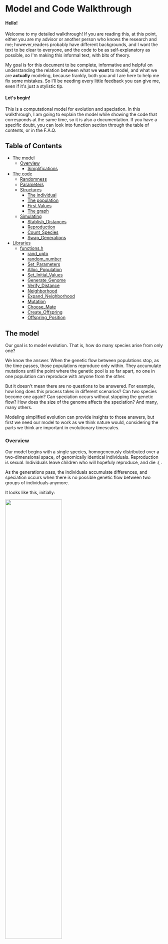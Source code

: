
# Model and Code Walkthrough

#### Hello!

Welcome to my detailed walkthrough! If you are reading this, at this point, either you are my advisor or another person who knows the research and me; however,readers probably have different backgrounds, and I want the text to be clear to everyone, and the code to be as self-explanatory as possible, so I'm making this informal text, with bits of theory.

My goal is for this document to be complete, informative and helpful on understanding the relation between what we **want** to model, and what we are **actually** modeling, because frankly, both you and I are here to help me fix some mistakes. So I'll be needing every little feedback you can give me, even if it's just a stylistic tip.

#### Let's begin!

This is a computational model for evolution and speciation. In this walkthrough, I am going to explain the model while showing the code that corresponds at the same time, so it is also a documentation. If you have a specific doubt, you can look into function section through the table of contents, or in the F.A.Q.

## Table of Contents
- [The model](#model)
	- [Overview](#Overview)
		- [Simplifications](#simplifications)
- [The code](#code)
	- [Randomness](#random)
	- [Parameters](#parameters)
	- [Structures](#structure)
		- [The individual](#individual)
		- [The population](#population)
		- [First Values](#alloc)
		- [The graph](#graph)
	- [Simulating](#simulation)
		- [Stablish_Distances](#stablish_distances)
		- [Reproduction](#reproduction)
		- [Count_Species](#count_species)
		- [Swap_Generations](#swap_generations)
- [Libraries](#libraries)
	- [functions.h](#functionsh)
		- [rand_upto](#rand_upto)
		- [random_number](#random_number)
		- [Set_Parameters](#set_parameters)
		- [Alloc_Population](#alloc_population)
		- [Set_Initial_Values](#set_initial_values)
		- [Generate_Genome](#generate_genome)
		- [Verify_Distance](#verify_distance)
		- [Neighborhood](#neighborhood)
		- [Expand_Neighborhood](#expand_neighborhood)
		- [Mutation](#mutation)
		- [Choose_Mate](#choose_mate)
		- [Create_Offspring](#create_offspring)
		- [Offspring_Position](#offspring_position)

## The model <a name="model"></a>
Our goal is to model evolution. That is, how do many species arise from only one?

We know the answer. When the genetic flow between populations stop, as the time passes, those populations reproduce only within. They accumulate mutations until the point where the genetic pool is so far apart, no one in one population can reproduce with anyone from the other.

But it doesn't mean there are no questions to be answered. For example, how long does this process takes in different scenarios? Can two species become one again? Can speciation occurs without stopping the genetic flow? How does the size of the genome affects the speciation? And many, many others.

Modeling simplified evolution can provide insights to those answers, but first we need our model to work as we think nature would, considering the parts we think are important in evolutionary timescales.

### Overview <a name="overview"></a>

Our model begins with a single species, homogeneously distributed over a two-dimensional space, of genomically identical individuals. Reproduction is sexual. Individuals leave children who will hopefuly reproduce, and die :( .

As the generations pass, the individuals accumulate differences, and speciation occurs when there is no possible genetic flow between two groups of individuals anymore.

It looks like this, initially:

<img src="./figs/firstDistribution.png" width="60%">

### Simplifications <a name="simplifications"></a>
Any model needs simplifications and assumptions. The goal is to have simplifications that maintain the model meaningful.

Ours are these:

1. The genomes are a binary string
2. The individuals are hermaphrodites (not asexual, because they reproduce sexually)
3. The generations don't overlap (mates come from the same generation)
4. There is no fitness. No one has advantages or disadvantages (it is a neutral model)
5. The population is stable, it doesn't grow or shrink much

	_This simplification could be considered as the space limit_

7. Two individuals can be in the same spot
6. The space is a toroid: the margins touch like this

<img src="./figs/toroid.png" width="40%">

## Code <a name="code"></a>
The code is structured as follows

```bash
main.c
	functions.h
		graph.h
		linkedlist.h
```

The `main` function keeps the skeleton of the code, while the `functions` library keeps the stuffing. To make that, I built two libraries: one to work with graphs, and {++an++}other one to word with linked lists. They are included in `functions.h`.

```c
//in functions.h
#include <stdio.h>
#include <stdlib.h>
#include <time.h>
#include <math.h>
#include "graph.h"
#include "linkedlist.h"
#include <gsl_randist.h>
#include <gsl_rng.h>

//in main.c
#include "functions.h"
```
<<<<<<< HEAD
=======
So that way, the libraries declared in `functions.h` can be used in `main.c`. I will not expose the full `graph.h` and `linkedlist.h` code here, for brevity, but you are welcome to look at the source.

It is also necessary to initialize a global variable to use with the gsl library. It is the "state keeper" of the random number generator.

```c
//in functions.h
gsl_rng *GLOBAL_RNG;
```

The main file will appear in order, so every code part beginning with "//main" in this file, is exactly in the same order as it appears in the main section. We cannot apply the same method for presenting the functions' library, because the same function can be used more than once. The most complicated parts of the functions library will be presented, and the rest is docummented in the last section.
{>>Se você usar aquele programa que eu te passei, você consegue incluir o número das linhas (e potêncialmente a função de que vieram<<}
I will leave here the variables' declaration for reference.
```c
//in main.c
int main(){...
//...
	int i, j, l, number_species;
	Population progenitors, offspring;
	Graph G;
	Parameters info;
	unsigned int sample;

  GLOBAL_RNG = gsl_rng_alloc(gsl_rng_taus);
	...}
```

### Randomness <a name="random"></a>
To keep the model neutral, we need to use randomness to choose some values. To do that, we are using the `C` random number generator, `rand()`. Beggining from one specific value, `rand()` returns the same "random numbers" in the same order. So, to test the model, we can seed a fixed value.
```c
//in main
srand (1);
```
where 1 is the seed.

The functions I am currently using to produce random numbers are one based on rand(), or rand() itself. It generates a integer between 0 and RAND_MAX (the maximum value an integer can have).

<a name="rand_upto"></a>

To achieve an integer between 0 and a value, we can use this function that generates an integer up to n.
```c
int rand_upto (int n) 
{
	return (rand() / (RAND_MAX / (n + 1)));
}
```

<a name="random_number"></a>

When we need a random number between 0 and 1, excluding both 0 and 1, we use

```c
double random_number() 
{
	return((double) rand() / ((double) RAND_MAX + 1));
}
```
Maybe it would be better to use a more powerfull random number generator.

Just passing by to remember the functions are docummented in the last section.

### Parameters <a name="parameters"></a>
To begin the simulation, we have to tell the program what we want it to simulate, so in the main file we create an structure called `Parameters`, and set the initial values we want to
```c
//in main
info = Set_Parameters();
```

This structure `Parametes`is used to easily pass the values between functions. The names of the parameters are very self-explanatory.

```c
//in functions.h
typedef struct
{
	int number_individuals;
	int individual_vector_size;
	int population_size;
	int genome_size;
	int reproductive_distance;
	int number_generations;
	int neighbors;
	double lattice_width;
	double lattice_length;
	double radius;
	double mutation;
	double dispersion;
} parameters;

typedef parameters * Parameters;
```
These parameters can be manually set to the desired values. To make simulation and tests, we are using the following:

<a name="set_parameters"></a>
```c
//in functions.h
Parameters Set_Parameters ()
{
	Parameters info;

	info = (Parameters) malloc (sizeof (parameters));

	info->number_individuals     = 1000;
	info->population_size        = 1000;
	info->reproductive_distance  = 7;
	info->genome_size            = 150;
	info->number_generations     = 1000;
	info->lattice_length         = 100;
	info->lattice_width          = 100;
	info->radius                 = 5;
	info->individual_vector_size = (int)(info->number_individuals * 1.2);
	info->neighbors              = (int)(0.6*info->radius*info->radius*3.14159*info->number_individuals) / (info->lattice_length * info->lattice_width);
	info-> mutation              = 0.00025;
	info->dispersion             = 0.01;

	return info;
}
```
First, the structure info is allocated dynamically, and then the values are set. It returns a "Parameters" structure. The hideous calculation for the neighborhood corresponds to an integer representing 60% of the average density of the system. In this case, the value is 2.

- `number_individuals`: system's carry capacity
- `population_size`: keeps the actual size of the focal population
- `individual_vector_size`: the size of the allocated population. It is bigger than the carry capacity so the population can double
- `reproductive_distance`: the maximum number of differences between two genomes of different individuals so they can reproduce
- `genome_size`: The size of their genetic code (fixed)
- `number_generations`: how long will the simulation last, in steps of time
- `lattice_length` and `lattice_width`: dimensions for the space
- `radius`: the distance an individual can look for mates
- `dispersion`: the chance of the offspring dispersing
- `mutation`: the tax of genomic mutation

### Structures <a name="structures"></a>

#### The individual <a name="individual"></a>

An individual has the following structure.

```c
//in functions.h
typedef struct
{
	int* genome;
	int species;
	double x;
	double y;
	List neighborhood;
} individual;

typedef individual * Individual;
```
It has a binary genome, with the parameterized size, an indicatior to which species it belongs, it's coordinates in space and a list of possible mates those who are geneticaly compatible *and* inside it's range (the radius).

#### The population <a name="population"></a>
A population is just a vector of individuals.
```c
//in functions.h
typedef Individual * Population;
```
Inside the model, there are only two populations {++held in memory ++}at a time. In the following code, we declare and allocate this structures.

```c
//in main.c
Population progenitors;
Population offspring;

progenitors = Alloc_Population (info);
offspring = Alloc_Population (info);
```

#### Set first values<a name="alloc"></a>
Now we have the population vectors, with empty individuals structures in it. For each individual in the vector of the population we have to alloc their "internal structures" and set values to the generation 0, that is allocated as the first `progenitors`

For each individual in the vector of the population we have to allocate their “internal structures” and set values to the generation 0, that is allocated as the first “progenitors”

<a name="set_initial_values"></a>

```c
//in functions.h
void Set_Initial_Values (Population progenitors, Parameters info)
{
	int i, j;
	int* first_genome;

	first_genome = Generate_Genome(info->genome_size);

	for (i = 0; i < info->individual_vector_size; i++) {
		for (j = 0; j < info->genome_size; j++) {
        	progenitors[i]->genome[j] = first_genome[j];
    	}
	}

	for (i = 0; i < info->number_individuals; i++) {
      progenitors[i]->x = random_number() * info->lattice_width;
      progenitors[i]->y = random_number() * info->lattice_length;
    }

    free (first_genome);
}
```
This function receives a Population, a Parametes structure and fills the information of the genome, copying the same one to each individual. Then, it sorts a spot for this individual. To generate this genome, we call the following function

<a name="generate_genome"></a>
```c
//in functions.h
int* Generate_Genome (int genome_size)
{
	int i;
	int* first_genome;

	first_genome = (int*) malloc (genome_size * sizeof(int));

	for (i = 0; i < genome_size; i++) {
		first_genome[i] = rand_upto(1);
	}
	return first_genome;
}
```
Generate_genome recieves a vector, and an integer corresponding to the vector's size. The genome is allocated.For each spot in the genome, it draws a value between 0 and 1 with equal chance.

#### The graph <a name="graph"></a>
Now we have one population with individuals, that have a genome, coordinates and a species (and it's  helpful list of bootycalls. We know, at first, the individuals are identical, so we have **genetic flow** between all individuals. But further in time, the individuals accumulate diffences, and we have to find out the possible genetic flow in this population. How?

We construct a **graph**, where the vertices corespond to individuals, and an edge exists between two vertices if the two individuals are genetically compatible (independently of geography).

To make the correspondence between the graph and the individual, each vertex has an index that is the same as the `Population` vector's index of its corresponding individual.

As the generations pass, species connect and disconnect, as shown bellow (it can be seen forward or backwards)

![](./figs/species.png)

In the image, each set of dots of the same color compose a species. As soon as genetic flow is stablished between a red and a yellow individual, they become the same species.

In graph theory, a subgraph that is not connected to anyone else, is a _**maximal connected component**_, as are the collection of dots of the same color and their arcs in the image above. That is what we are going to call a **species**.

In the code, because of the included library `graph.h`, we can easily manipulate and set a graph for each population.

```c
//in main
G = CreateGraph (info->individual_vector_size, info->number_individuals);
```

The graph is dynamical, it is created once and modified along with the generations. To acomplish this, it's structure has three values
```c
//in graphs.h
typedef struct {
  int V;
  int U;
  int A;
  int (**adj);
} graph;

typedef graph * Graph;
```
**A** is the number of arcs in the graph, **V** is the total of vertices available, and **U** is the number of used vertices. This way, the population can vary without having to create and destroy new graphs (because I tried implementing different graphs for different generations and I failed). In the next generation, if the population grows or shrinks, the U parameter will change and the graph also grows or shrinks.

### Simulating <a name="simulation"></a>
After initializing the values and creating our structure, we are going to take a look at the *actual* program.
```c
//in main
for (number_species = 0, i = 0; i < info->number_generations; i++) {
	printf("GENERATION: %d\n", i);
	Stablish_Distances (G, progenitors, info);
	Reproduction (G, progenitors, offspring, info);
	number_species = Count_Species (G, progenitors);
	Swap_Generations (&progenitors, &offspring);
	printf("NUMBER OF SPECIES = %d\n", number_species);
}
```
You may say "*Wow* just that little? Just four functions?", but we still have at least 200 more lines of code to explore! We still have to look at the more intricate part of the model (which is giving me headaches).

The prints keep track of the stage of the simulation, so we can see how it is going.

The `for` loop will iterate in the generations. First, `Stablish_Distances` fills the graph with the progenitors's genetical relations. Then, the progenitors will reproduce among themselves, and their children will be put in the "offspring" population vector. We count how many species compose the progenitors population, and then swap the offspring and progenitors vectors, which
can be interpreted as the progenitors dying and the offspring growing up to have its own children.

### Stablish_Distances <a name="stablish_distances"></a>

The function "Stablish_Distances" is redundant, and not at all at it's final state.

```c
//in functions.h
void Stablish_Distances (Graph G, Population individuals, Parameters info)
{
	int i, j, k, divergences, size_difference;

	G->U = info->population_size;

	for (i = 0; i < G->U; i++) {
		for (j = i + 1; j < G->U; j++) {
			divergences = 0;
			for (k = 0; k < info->genome_size; k++) {
				if (individuals[i]->genome[k] != individuals[j]->genome[k]) {
					divergences++;
				}
			}

			if (divergences <= info->reproductive_distance) {
				InsertArc (G, i, j, (info->genome_size - divergences));
			}
			else if (G->adj[i][j] != 0) {
				RemoveArc (G, i, j);
			}
		}
	}
	for (i = 0; i < G->U; i++) {
		RestartList (&individuals[i]->neighborhood);
		neighborhood (G, individuals, i, info, 0);
	}
}
```
The function receives a Graph G, a Population and the Parameters. It sets the number of needed vertices, setting G->U to the current population size. Then, it compares all the individuals in the population, looking for differences in their genome. If two individuals are sufficiently similar, an arc will be inserted between their vertices. If not, there will be no arc between them (if there were, in the previous population, this arc will be removed). Finally, it creates the list of possible partners in their range, freeing the previous list.

With this function, we have created a graph that contains comparative information between individuals, to be used further in the simulation.

_Even though this function is not perfect, It's there because it works, even if redundantly. We have bigger problems in the code, and optimizing this function comes after fixing those mistakes. The future plans for this part of the code is not to use a complete graph, because the only really important relations are the ones kept in the "neighborhood" list. To find out how many species can be used, we would implement an Union-Find algorithim, to find maximal connected components faster (explained further)._

#### Subfunctions

##### Neighborhood <a name="neighborhood"></a>

The neighborhood function used here is not part of the graph (yet). It needs a little more information to be created, that is, the distance from the focal individual. In this list, we keep only the individuals who are in the range of the focal (that is what I called a bootycall list).

```c
//in functions.h
void neighborhood (Graph G, Population progenitors, int focal, Parameters info, int increase)
{
	int mate;

	for (mate = 0; mate < (G->U); mate++) {
		if (G->adj[focal][mate] != 0 && Verify_Distance (progenitors, focal, mate, info, increase)){
			AddCellInOrder(&progenitors[focal]->neighborhood, mate);
		}
	}
}
```

The neighborhood function looks for everybody who is in the range of the focal, that is, everybody who is the same species as the focal and who is inside their range. Those mate-candidates are kept in a linked list (the `->neighborhood` part of the struct).

**SUGESTION**
_A friend gave me a suggestion: first, to use a linked list graph, instead of a adjacency matrix one, and sort the linked lists by distance from the focal. It would affect the time taken to find out if two individuals are the same species (maybe that is not a problem, because they have a "->species" identifier), but it would simplify this function. What do you think? Let me know!_

##### Verify_Distance <a name="verify_distance"></a>

To find out if two individuals are in the range of one another should be simple, just comparing coordinates, right? WRONG! The space is toroid! So that is important to check out.

```c
//in functions.h
int Verify_Distance (Population progenitors, int focal, int mate, Parameters info, int increase)
{
	double x, x0, y, y0, r;
	
	r = info->radius + increase;

	x0 = progenitors[focal]->x;
	y0 = progenitors[focal]->y;
	x = progenitors[mate]->x;
	y = progenitors[mate]->y;

	if (y0 >= info->lattice_length - r && y <= r)
		y = y + info->lattice_length;

	if (y0 <= r && y >= info->lattice_length - r)
		y = y - info->lattice_length;

	if (x0 >= info->lattice_width - r && x <= r)
		x = x + info->lattice_width;

	if (x0 <= r && x >= info->lattice_width - r)
		x = x - info->lattice_length;

	if ((x - x0) * (x - x0) + (y - y0) * (y - y0) <= r * r)
		return 1;
	else 
		return 0;
}
```

This is a boolean function, it returns 1 if the individuals are in the range of one another, and 0 if they're not. It receives the names of the individuals to compare, the population and the parameters, and returns 0 or 1. Because the lattice is a toroid, it one individual could be in range of the other, but in the other side of the lattice, it needs to be checked. With a simple circle equation, we can, at the end, determine if one individual is in range of the other. The focal's coordinates are `x0` and `y0`, and the mate's are `x` and `y`.

### Reproduction <a name="reproduction"></a>

Now that we know the relationship between all the progenitors (which species they are) and have the graph keeping it, they will reproduce, creating the offspring population. 

```c
 //in functions.h
void Reproduction (Graph G, Population progenitors, Population offspring, Parameters info)
{ 	
	int focal, mate, other, baby, n;

	baby = 0;

	if (info->population_size < info->number_individuals) {
		for (focal = 0; focal < info->population_size; focal++) {
			if (Verify_Neighborhood (progenitors[focal]->neighborhood) < info->neighbors) {
				mate = Choose_Mate (G, focal, progenitors, info);
				if (mate != -1) {
					Create_Offspring (progenitors, offspring, baby, focal, focal, mate, info);
					baby++;
					info->population_size ++;
				}
			}
		}
	}

	for (focal = 0; focal < (G->U); focal++) {
		other = focal; 
		mate = -1;

		if (random_number() < 0.63 && Verify_Neighborhood (progenitors[focal]->neighborhood) > 2) {
			mate = Choose_Mate (G, focal, progenitors, info);
		}

		for (n = 0; n < 2; n++) {
			if (mate == -1) {
				other = Choose_Mate (G, focal, progenitors, info);
				if (other != -1)
					mate = Choose_Mate(G, other, progenitors, info);
			}
		}

		if (mate != -1 && other != -1) {
			Create_Offspring (progenitors, offspring, baby, focal, other, mate, info);
			baby++;
		}
		else {
			info->population_size --;
		}
	}
	printf("pop size: %d\n", info->population_size);
}
```
The function for Reproduction receives two population vectors and the information about them, that is, the graph, and the Parameters. First of all, it verifies if the population is below its carry capacity. If yes, it gives a chance for individuals with low density to reproduce first. That can be biologicaly interpreted as if they have more food available, and so they can reproduce again. Then, for every individual in the population, it will have a chance at reproduction, with some chance of death. If they die, the "mate" variable will have value -1, and then the chance to reproduce will be given to some neighbor of the deceased. Twice. The offspring will only be created if we have both parents chosen.

The function "Verify_Neighborhood" just returns the number of possible partners in its range an individual has, because it is a headed linked list, and the head keeps the size of the list.

#### Subfunctions

##### Choose_Mate <a name="choose_mate"></a>

The function "Choose_Mate" sorts one of those neighbors out:
```c
//in functions.h
int Choose_Mate (Graph G, int focal, Population progenitors, Parameters info)
{
	int j, i, neighbors, expand, radius_increase, radius, mate;
	List p;
	List bigger_neighborhood;

	mate = -1;
	radius_increase = 0;

	bigger_neighborhood = CreateHeadedList ();

	while (radius_increase <= 3 && mate == -1) {
		if (radius_increase > 0) {
			expand_neighborhood (G, bigger_neighborhood, progenitors, focal, info, radius_increase);
		}

		neighbors = Verify_Neighborhood (progenitors[focal]->neighborhood);
		expand = Verify_Neighborhood (bigger_neighborhood);

		if (neighbors + expand) {
			i = rand_upto(neighbors + expand);
			
			if (i <= neighbors) {
				for (j = 0, p = progenitors[focal]->neighborhood->next; p != NULL && j < i; p = p->next, j++);
			}
			else {
				i -= neighbors;
				for (j = 0, p = bigger_neighborhood->next; p != NULL && j < i; p = p->next, j++);	
			}

			if (j == i && p != NULL) {
				mate = p->info;
			} 
			else mate = -1;
		}

		else mate = -1;

		if (mate == -1) {
			radius += 1;
			radius_increase += 1;
		}
	}

	DestroyList (&bigger_neighborhood);
	
	return mate;
}
```

This function is long and it took me a while to figure it out. It receives the graph, the "name" of the focal individual that is looking for a mate, the population and the parameters. The focal first will look around him in his range, that is, in its "neighborhood" list, described in the previous section. If there are no neighbors in its range, it will look a little further: it expands it's range in 1 unit of space (reminder: the space is 100.000 square units of space). The extra neighbors are kept in another linked list, the "bigger_neighborhood" list. If there are still no possible partners, it will expand range again, and once more if necessary. Each time it expands neighborhood, the "bigger_neighborhood" list grows.

Once it has the list of possible partners, it sorts a number from 0 to the number of possible partners, and a walk through the list chooses who is THE ONE. To finnish, the "bigger_neighborhood" is destroyed. 

<a name="expand_neighborhood"></a>

The function "expand_neighborhood" looks like the function "neighborhood"

```c
//in functions.h
void expand_neighborhood (Graph G, List bigger_neighborhood, Population progenitors, int focal, Parameters info, int increase)
{
	int mate;

	for (mate = 0; mate < (G->U); mate++) {
		if (G->adj[focal][mate] != 0 && Verify_Distance (progenitors, focal, mate, info, increase)) {
			if (!Verify_Distance (progenitors, focal, mate, info, increase - 1)) {
				AddCellInOrder(&bigger_neighborhood, mate);
			}
		}
	}
}
```
But it only adds a possible mate to the list if it wasn't previously added. We only want to know if this individual is in the "added" space, so if it was in the previous considered space, it is not addded. We could also check if it was already on the list.

Back to the reproduction, after choosing a mate, we ...

##### Create_Offspring <a name="create_offspring"></a>

```c
//in functions.h
void Create_Offspring (Population progenitors, Population offspring, int baby, int focal, int other, int mate, Parameters info)
{
  int i;
	
	Offspring_Position(progenitors, offspring, baby, focal, info);

	for (i = 0; i < info->genome_size; i++) {
		if (progenitors[other]->genome[i] != progenitors[mate]->genome[i]) {
			if (rand_upto(1) == 1) {
				offspring[baby]->genome[i] = progenitors[mate]->genome[i];
			}
			else {
				offspring[baby]->genome[i] = progenitors[other]->genome[i];
			}
		}
		else {
			offspring[baby]->genome[i] = progenitors[mate]->genome[i];
		}
	}

	for (i = 0; i < info->genome_size; i++) {
		if (random_number() <= info->mutation) {
			mutation (offspring, baby, i);
		}
	}
}
```
This function recieves two populations, the progenitors and offspring, and the address (or name, whatever) to the focal, mate, and baby in the populations, and the parameters. It first decides where in the lattice the baby will be (again, reminder, it is a "paralel" lattice, the generations do not interact). Then, it fills out the structure of the new individual: the genome, choosing with 50/50 chance between the parents each loci, and then adding mutation. Each loci has 0,025% chance of being flipped (if its 1, it becomes 0, and vice versa). The rest of tge stucture will be filled with the graph.

The last function I need to present is how I choose the position of the offspring

##### Offspring_Position <a name="offspring_position"></a>

```c
//in functions.h
void Offspring_Position (Population progenitors, Population offspring, int baby, int focal, Parameters info)
{
	double movement_x, movement_y;
	double r, theta;

	movement_x = movement_y = 0;

	offspring[baby]->x = progenitors[focal]->x;
	offspring[baby]->y = progenitors[focal]->y;

	if (random_number() <= info->dispersion) {
		r = random_number() * info->radius;
		theta = rand_upto(360) + random_number();

		movement_y = sin(theta) * r;
		movement_x = cos(theta) * r;

		/* If an individual moves out of the lattice, it will reapear in the other side, because the lattice work as a toroid */
		if (offspring[baby]->x + movement_x <= info->lattice_width && progenitors[focal]->x + movement_x >= 0)
	  		offspring[baby]->x += movement_x;

		else if (progenitors[focal]->x + movement_x > info->lattice_width)
			offspring[baby]->x = offspring[baby]->x + movement_x - info->lattice_width;

		else if (progenitors[focal]->x + movement_x < 0)
			offspring[baby]->x = offspring[baby]->x + movement_x + info->lattice_width;

		if (progenitors[focal]->y + movement_y <= info->lattice_length && progenitors[focal]->y + movement_y >= 0)
	 	 	offspring[baby]->y = offspring[baby]->y + movement_y;

		else if (progenitors[focal]->y + movement_y > info->lattice_length)
			offspring[baby]->y = offspring[baby]->y + movement_y - info->lattice_length;

		else if (progenitors[focal]->y + movement_y < 0)
			offspring[baby]->y = offspring[baby]->y + movement_y + info->lattice_length;
	}
}
```
With 99% chance, the baby will be in the exact same spot as the focal parent. But it can move with 1% chance. If it moves, it sorts a radius `r` and an angle `theta`, so the whole area of the circle around the focal is covered. 

note: I don't know if sorting `theta` like this is the best option, if all the distribuitions are equally possible.

After reproduction, we have two populations, the progenitors and the offspring.

### Count_Species <a name="count_species"></a>

To count how many species we have on the progenitors population, we will use the graph, and analise how many **maximal connected components** there are. For this, we use **depth-first search**.

```c
//in functions.h
int Count_Species (Graph G, Population individuals)
{
	int counter;

	DepthFirstSearch (G, &counter, individuals);

	return counter;
}
```
It just calls the modified Depht-First Search

```c
//in functions.h
void DepthFirstSearch (Graph G, int* counter_adress, Population individuals)
{
  int i;
  int* parent;

  parent = (int*) malloc ((G->U) * sizeof (int));
  for (i = 0; i < (G->U); i++) {
    parent[i] = -1;
  }

  (*counter_adress) = 0;

  for (i = 0; i < (G->U); i++) {
    if (parent[i] == -1) {
      parent[i] = -2;
      individuals[i]->species = (*counter_adress);
      DSFvisit (G, i, parent, individuals, (*counter_adress));
      (*counter_adress)++;
    }
  }
  free (parent);
}

void DSFvisit (Graph G, Vertix v, int* parent, Population individuals, int species)
{
  int i;

  for (i = 0; i < (G->U); i++) {
    if (G->adj[v][i] != 0 && parent[i] == -1) {
      parent[i] = v;
      individuals[i]->species = species;
      DSFvisit (G, i, parent, individuals, species);
    }
  }
}
```

This pair of functions uses recursion to find maximal connected components on this graph. It also assigns the "species" item to the progenitors.

### Swap_Generations <a name="swap_generations"></a>

After all this, our progenitors will die, because that's the circle of life. On the bright side, the offspring will become progenitors! Computationaly, creating all the structures again would be costy. We recicle the vectors, just swaping the populations pointers. All the content of "offspring" will be overwritten in the next iteration.

```c
//in functions.h
void Swap_Generations (Population* progenitors_pointer, Population* offspring_pointer)
{
	Population helper;

	helper = (*progenitors_pointer);
	(*progenitors_pointer) = (*offspring_pointer);
	(*offspring_pointer) = helper;
}
```

Then, [repeat](#simulation).


After reproduction, we have two populations, the progenitors and the offspring.

### Finishing
After finnishing all the simulation, we need to free the stack.

```c
//in main
DestroiGraph(G);
Free_Population (progenitors);
Free_Population (offspring);
free (info);
gsl_rng_free (GLOBAL_RNG);
```
There has to be the same numbers of `alloc`s~ and `free`s, and finish the program.
```c
//in main
return 0;
```

## Final Considerations
<<<<<<< HEAD

If you are still reading, ~~congratulations~~ thank you very much! The text and the code are in construction, so email me any tips, errors or doubts at irina.lerner@usp.br or iri.lerner@gmail.com. You can also clone this file, commit your suggestions and create a pull request!

The following section is for documentation.

## Libraries <a name="libraries"></a>

### functions.h <a name="functionsh"></a>

<a name="alloc_population"></a>
The function Alloc_Population receives a Parameters structure and returns a Population. It generates space in memory for all the parts of each individual in the vector Population.

```c
Population Alloc_Population (Parameters info)
{
	Population individuals;
	int i, j;

	individuals  = (Population) malloc (info->individual_vector_size * sizeof (Individual));

	for (i = 0; i < info->individual_vector_size; i++) {
		individuals[i] = (Individual) malloc (sizeof (individual));
		individuals[i]->genome = (int*) malloc(info->genome_size * sizeof (int));
		individuals[i]->neighborhood = CreateHeadedList ();
	}

	return individuals;
}
```

<a name="verify_neighborhood"></a>

```c
int Verify_Neighborhood (List neighborhood)
{
	return (-(neighborhood->info + 1));
}
```
The head value of an empty list is -1. As the list grows, we subtract the number of items in the list. So if the list is empty, it returns 0, and if it has members, it returns the number of members. I've done it like this so I won't have to use another library for headed linked lists. It works because I'm adding to the list in order, and the only negative value (the head) will always appear first. 


<a name="mutation"></a>

```c
void mutation (Population offspring, int baby, int mutation)
{
	if (offspring[baby]->genome[mutation] == 1) {
		offspring[baby]->genome[mutation] = 0;
	}
	else {
		offspring[baby]->genome[mutation] = 1;
	}
}
```

This function flips the bit at the "mutation" spot in the genome of the baby.